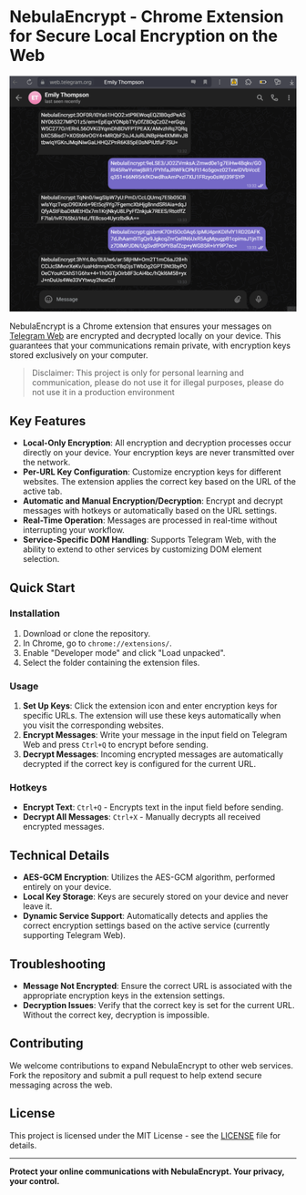 # NebulaEncrypt - Chrome Extension for Secure Local Encryption on the Web

<p align="center">
  <img src="./assets/NebulaEncrypt.gif" alt="NebulaEncrypt Demo">
</p>

NebulaEncrypt is a Chrome extension that ensures your messages on [Telegram Web](https://web.telegram.org) are encrypted and decrypted locally on your device. This guarantees that your communications remain private, with encryption keys stored exclusively on your computer.

> Disclaimer: This project is only for personal learning and communication, please do not use it for illegal purposes, please do not use it in a production environment

## Key Features

- **Local-Only Encryption**: All encryption and decryption processes occur directly on your device. Your encryption keys are never transmitted over the network.
- **Per-URL Key Configuration**: Customize encryption keys for different websites. The extension applies the correct key based on the URL of the active tab.
- **Automatic and Manual Encryption/Decryption**: Encrypt and decrypt messages with hotkeys or automatically based on the URL settings.
- **Real-Time Operation**: Messages are processed in real-time without interrupting your workflow.
- **Service-Specific DOM Handling**: Supports Telegram Web, with the ability to extend to other services by customizing DOM element selection.

## Quick Start

### Installation

1. Download or clone the repository.
2. In Chrome, go to `chrome://extensions/`.
3. Enable "Developer mode" and click "Load unpacked".
4. Select the folder containing the extension files.

### Usage

1. **Set Up Keys**: Click the extension icon and enter encryption keys for specific URLs. The extension will use these keys automatically when you visit the corresponding websites.
2. **Encrypt Messages**: Write your message in the input field on Telegram Web and press `Ctrl+Q` to encrypt before sending.
3. **Decrypt Messages**: Incoming encrypted messages are automatically decrypted if the correct key is configured for the current URL.

### Hotkeys

- **Encrypt Text**: `Ctrl+Q` - Encrypts text in the input field before sending.
- **Decrypt All Messages**: `Ctrl+X` - Manually decrypts all received encrypted messages.

## Technical Details

- **AES-GCM Encryption**: Utilizes the AES-GCM algorithm, performed entirely on your device.
- **Local Key Storage**: Keys are securely stored on your device and never leave it.
- **Dynamic Service Support**: Automatically detects and applies the correct encryption settings based on the active service (currently supporting Telegram Web).

## Troubleshooting

- **Message Not Encrypted**: Ensure the correct URL is associated with the appropriate encryption keys in the extension settings.
- **Decryption Issues**: Verify that the correct key is set for the current URL. Without the correct key, decryption is impossible.

## Contributing

We welcome contributions to expand NebulaEncrypt to other web services. Fork the repository and submit a pull request to help extend secure messaging across the web.

## License

This project is licensed under the MIT License - see the [LICENSE](LICENSE) file for details.

---

**Protect your online communications with NebulaEncrypt. Your privacy, your control.**
